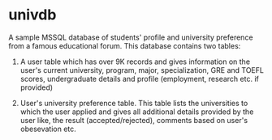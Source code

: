 univdb
======

A sample MSSQL database of students' profile and university preference from a famous educational forum. This database contains two tables:

1) A user table which has over 9K records and gives information on the user's current university, program, major, specialization, GRE and TOEFL scores, undergraduate details and profile (employment, research etc. if provided)

2) User's university preference table. This table lists the universities to which the user applied and gives all additional details provided by the user like, the result (accepted/rejected), comments based on user's obesevation etc.
